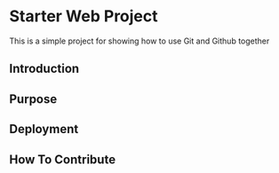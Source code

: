 # Starter Web Project

This is a simple project for showing how to use Git and Github together

## Introduction

## Purpose

## Deployment

## How To Contribute

